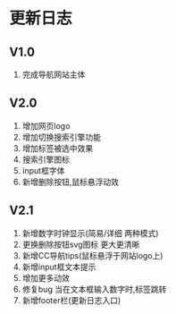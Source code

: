 # 更新日志

## V1.0
1. 完成导航网站主体
   
## V2.0
1.  增加网页logo
2.  增加切换搜索引擎功能
3.  增加标签被选中效果
4.  搜索引擎图标
5.  input框字体
6.  新增删除按钮,鼠标悬浮动效

## V2.1
1. 新增数字时钟显示(简易/详细 两种模式)
2. 更换删除按钮svg图标 更大更清晰 
3. 新增CC导航tips(鼠标悬浮于网站logo上)
4. 新增input框文本提示
5. 增加更多动效
6. 修复bug 当在文本框输入数字时,标签跳转
7. 新增footer栏(更新日志入口)





